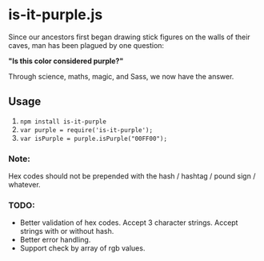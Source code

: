is-it-purple.js
===============

Since our ancestors first began drawing stick figures on the walls of their caves, man has been plagued by one question:

**"Is this color considered purple?"**

Through science, maths, magic, and Sass, we now have the answer.

Usage
-----
1. `npm install is-it-purple`
2. `var purple = require('is-it-purple');`
3. `var isPurple = purple.isPurple("00FF00");`

### Note:
Hex codes should not be prepended with the hash / hashtag / pound sign / whatever.

### TODO:
- Better validation of hex codes. Accept 3 character strings. Accept strings with or without hash.
- Better error handling.
- Support check by array of rgb values.
